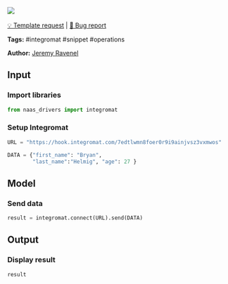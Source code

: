 <a href="https://app.naas.ai/user-redirect/naas/downloader?url=https://raw.githubusercontent.com/jupyter-naas/awesome-notebooks/master/Integromat/Integromat_Trigger_workflow.ipynb" target="_parent"><img src="https://naasai-public.s3.eu-west-3.amazonaws.com/open_in_naas.svg"/></a><br><br><a href="https://github.com/jupyter-naas/awesome-notebooks/issues/new?assignees=&labels=&template=template-request.md&title=Tool+-+Action+of+the+notebook+">💡 Template request</a> | <a href="https://github.com/jupyter-naas/awesome-notebooks/issues/new?assignees=&labels=&template=bug_report.md&title=">🚨 Bug report</a>

**Tags:** #integromat #snippet #operations

**Author:** [Jeremy Ravenel](https://www.linkedin.com/in/ACoAAAJHE7sB5OxuKHuzguZ9L6lfDHqw--cdnJg/)

## Input

### Import libraries


```python
from naas_drivers import integromat
```

### Setup Integromat


```python
URL = "https://hook.integromat.com/7edtlwmn8foer0r9i9ainjvsz3vxmwos"

DATA = {"first_name": "Bryan",
        "last_name":"Helmig", "age": 27 }
```

## Model

### Send data


```python
result = integromat.connect(URL).send(DATA)
```

## Output

### Display result


```python
result
```
